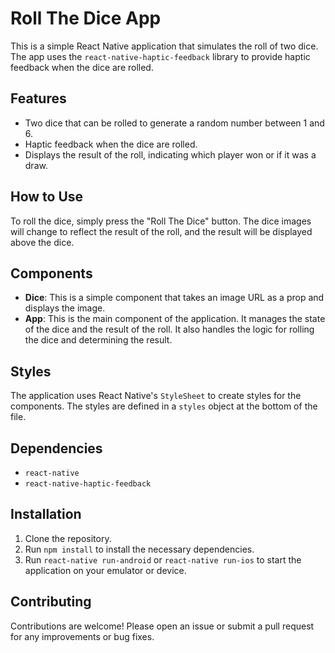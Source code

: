 # Roll The Dice App

This is a simple React Native application that simulates the roll of two dice. The app uses the `react-native-haptic-feedback` library to provide haptic feedback when the dice are rolled.

## Features

- Two dice that can be rolled to generate a random number between 1 and 6.
- Haptic feedback when the dice are rolled.
- Displays the result of the roll, indicating which player won or if it was a draw.

## How to Use

To roll the dice, simply press the "Roll The Dice" button. The dice images will change to reflect the result of the roll, and the result will be displayed above the dice.

## Components

- **Dice**: This is a simple component that takes an image URL as a prop and displays the image.
- **App**: This is the main component of the application. It manages the state of the dice and the result of the roll. It also handles the logic for rolling the dice and determining the result.

## Styles

The application uses React Native's `StyleSheet` to create styles for the components. The styles are defined in a `styles` object at the bottom of the file.

## Dependencies

- `react-native`
- `react-native-haptic-feedback`

## Installation

1. Clone the repository.
2. Run `npm install` to install the necessary dependencies.
3. Run `react-native run-android` or `react-native run-ios` to start the application on your emulator or device.

## Contributing

Contributions are welcome! Please open an issue or submit a pull request for any improvements or bug fixes.
